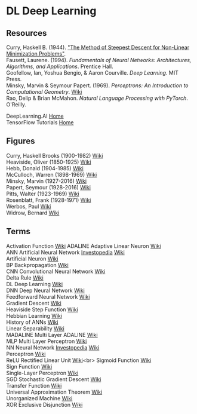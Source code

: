 # DL Deep Learning

## Resources

Curry, Haskell B. (1944). ["The Method of Steepest Descent for Non-Linear Minimization Problems"](https://www.ams.org/journals/qam/1944-02-03/S0033-569X-1944-10667-3/S0033-569X-1944-10667-3.pdf).<br>
Fausett, Laurene. (1994). _Fundamentals of Neural Networks: Architectures, Algorithms, and Applications_. Prentice Hall.<br>
Goofellow, Ian, Yoshua Bengio, & Aaron Courville. _Deep Learning_. MIT Press.<br>
Minsky, Marvin & Seymour Papert. (1969). _Perceptrons: An Introduction to Computational Geometry_. [Wiki](https://en.wikipedia.org/wiki/Perceptrons_(book))<br>
Rao, Delip & Brian McMahon. _Natural Language Processing with PyTorch_. O'Reilly.<br>

DeepLearning.AI [Home](https://www.deeplearning.ai)<br>
TensorFlow Tutorials [Home](https://www.tensorflow.org/tutorials)<br>

## Figures

Curry, Haskell Brooks (1900-1982) [Wiki](https://en.wikipedia.org/wiki/Haskell_Curry)<br>
Heaviside, Oliver (1850-1925) [Wiki](https://en.wikipedia.org/wiki/Oliver_Heaviside)<br>
Hebb, Donald (1904-1985) [Wiki](https://en.wikipedia.org/wiki/Donald_O._Hebb)<br>
McCulloch, Warren (1898-1969) [Wiki](https://en.wikipedia.org/wiki/Warren_Sturgis_McCulloch)<br>
Minsky, Marvin (1927-2016) [Wiki](https://en.wikipedia.org/wiki/Marvin_Minsky)<br>
Papert, Seymour (1928-2016) [Wiki](https://en.wikipedia.org/wiki/Seymour_Papert)<br>
Pitts, Walter (1923-1969) [Wiki](https://en.wikipedia.org/wiki/Walter_Pitts)<br>
Rosenblatt, Frank (1928-1971) [Wiki](https://en.wikipedia.org/wiki/Frank_Rosenblatt)<br>
Werbos, Paul [Wiki](https://en.wikipedia.org/wiki/Paul_Werbos)<br>
Widrow, Bernard [Wiki](https://en.wikipedia.org/wiki/Bernard_Widrow)<br>

## Terms

Activation Function [Wiki](https://en.wikipedia.org/wiki/Activation_function)
ADALINE Adaptive Linear Neuron [Wiki](https://en.wikipedia.org/wiki/ADALINE)<br>
ANN Artificial Neural Network [Investopedia](https://www.investopedia.com/terms/a/artificial-neural-networks-ann.asp) [Wiki](https://en.wikipedia.org/wiki/Artificial_neural_network)<br>
Artificial Neuron [Wiki](https://en.wikipedia.org/wiki/Artificial_neuron)<br>
BP Backpropagation [Wiki](https://en.wikipedia.org/wiki/Backpropagation)<br>
CNN Convolutional Neural Network [Wiki](https://en.wikipedia.org/wiki/Convolutional_neural_network)<br>
Delta Rule [Wiki](https://en.wikipedia.org/wiki/Delta_rule)<br>
DL Deep Learning [Wiki](https://en.wikipedia.org/wiki/Deep_learning)<br>
DNN Deep Neural Network [Wiki](https://en.wikipedia.org/wiki/Deep_learning#Deep_neural_networks)<br>
Feedforward Neural Network [Wiki](https://en.wikipedia.org/wiki/Feedforward_neural_network)<br>
Gradient Descent [Wiki](https://en.wikipedia.org/wiki/Gradient_descent)<br>
Heaviside Step Function [Wiki](https://en.wikipedia.org/wiki/Heaviside_step_function)<br>
Hebbian Learning [Wiki](https://en.wikipedia.org/wiki/Hebbian_theory)<br>
History of ANNs [Wiki](https://en.wikipedia.org/wiki/History_of_artificial_neural_networks)<br>
Linear Separability [Wiki](https://en.wikipedia.org/wiki/Linear_separability)<br>
MADALINE Multi Layer ADALINE [Wiki](https://en.wikipedia.org/wiki/ADALINE)<br>
MLP Multi Layer Perceptron [Wiki](https://en.wikipedia.org/wiki/Multilayer_perceptron)<br>
NN Neural Network [Investopedia](https://www.investopedia.com/terms/n/neuralnetwork.asp) [Wiki](https://en.wikipedia.org/wiki/Artificial_neural_network)<br>
Perceptron [Wiki](https://en.wikipedia.org/wiki/Perceptron)<br>
ReLU Rectified Linear Unit [Wiki](https://en.wikipedia.org/wiki/Rectifier_(neural_networks))<br>
Sigmoid Function [Wiki](https://en.wikipedia.org/wiki/Sigmoid_function)<br>
Sign Function [Wiki](https://en.wikipedia.org/wiki/Sign_function)<br>
Single-Layer Perceptron [Wiki](https://en.wikipedia.org/wiki/Perceptron)<br>
SGD Stochastic Gradient Descent [Wiki](https://en.wikipedia.org/wiki/Stochastic_gradient_descent)<br>
Transfer Function [Wiki](https://en.wikipedia.org/wiki/Transfer_function)<br>
Universal Approximation Theorem [Wiki](https://en.wikipedia.org/wiki/Universal_approximation_theorem)<br>
Unorganized Machine [Wiki](https://en.wikipedia.org/wiki/Unorganized_machine)<br>
XOR Exclusive Disjunction [Wiki](https://en.wikipedia.org/wiki/Exclusive_or)
